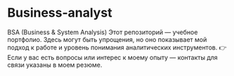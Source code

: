 # Business-analyst
BSA (Business &amp; System Analysis) Этот репозиторий — учебное портфолио. Здесь могут быть упрощения, но оно показывает мой подход к работе и уровень понимания аналитических инструментов.    👉 Если у вас есть вопросы или интерес к моему опыту — контакты для связи указаны в моем резюме.
